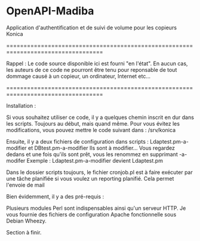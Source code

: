 OpenAPI-Madiba
==============

Application d'authentification et de suivi de volume pour les copieurs Konica


==================================================================================

Rappel : Le code source disponible ici est fourni "en l'état".
  En aucun cas, les auteurs de ce code ne pourront être tenu pour reponsable de tout dommage causé à un copieur,
  un ordinateur, Internet etc...
  
==================================================================================

Installation :

  Si vous souhaitez utiliser ce code, il y a quelques chemin inscrit en dur dans les scripts. Toujours au début, mais quand même.
  Pour vous évitez les modifications, vous pouvez mettre le code suivant dans : /srv/konica
  
  Ensuite, il y a deux fichiers de configuration dans scripts : Ldaptest.pm-a-modifier et DBtest.pm-a-modifier
  Ils sont à modifier...
  Vous regardez dedans et une fois qu'ils sont prêt, vous les renommez en supprimant -a-modifer
  Exemple : Ldaptest.pm-a-modifier devient Ldaptest.pm
  
  Dans le dossier scripts toujours, le fichier cronjob.pl est à faire exécuter par une tâche planifiée si vous voulez un reporting planifié. Cela permet l'envoie de mail
  
  Bien évidemment, il y a des pré-requis :
  
  Plusieurs modules Perl sont indispensables ainsi qu'un serveur HTTP. Je vous fournie des fichiers de configuration Apache fonctionnelle sous Debian Wheezy.
  
 Section à finir.
